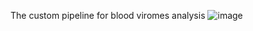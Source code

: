 The custom pipeline for blood viromes analysis
![image](https://github.com/luozhenyu0911/Blood-viromes/assets/56212768/1c13d302-ed74-4a6c-9b81-1e50d3974bcd)
